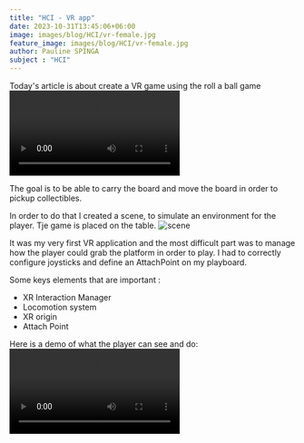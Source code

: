 ```yaml
---
title: "HCI - VR app"
date: 2023-10-31T13:45:06+06:00
image: images/blog/HCI/vr-female.jpg
feature_image: images/blog/HCI/vr-female.jpg
author: Pauline SPINGA
subject : "HCI"
---
```


Today's article is about create a VR game using the roll a ball game
![Roll a ball game](https://i.imgur.com/lgouSlH.mp4)

The goal is to be able to carry the board and move the board in order to pickup collectibles.

In order to do that I created a scene, to simulate an environment for the player. Tje game is placed on the table. 
![scene](https://i.imgur.com/1IL88C0.png)

It was my very first VR application and the most difficult part was to manage how the player could grab the platform in order to play. I had to correctly configure joysticks and define an AttachPoint on my playboard. 

Some keys elements that are important : 

* XR Interaction Manager
* Locomotion system
* XR origin
* Attach Point

Here is a demo of what the player can see and do: 
![demo](https://i.imgur.com/37us3Rt.mp4)
